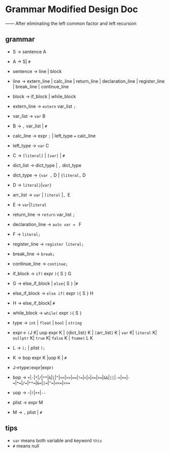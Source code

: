 # Grammar Modified Design Doc
—— After eliminating the left common factor and left recursion
## grammar
+ S -> sentence A
+ A -> S| `#`
+ sentence -> line | block
+ line -> extern_line | calc_line | return_line | declaration_line | register_line | break_line | continue_line
+ block -> if_block | while_block
+ extern_line -> `extern` var_list `;`
+ var_list -> `var` B
+ B -> `,` var_list | `#`
+ calc_line -> expr `;` | left_type `=` calc_line
+ left_type ->  `var` C
+ C -> `[literal]` | `[var]` | `#`
+ dict_list -> dict_type | `,` dict_type
+ dict_type -> `{var ,` D | `{literal,` D
+ D -> `literal}`|`var}`
+ arr_list ->  `var` | `literal` |`, `E
+ E -> `var`|`literal`
+ return_line -> `return` var_list `;`
+ declaration_line -> `auto var = ` F
+ F -> `literal;`
+ register_line -> `register literal;`
+ break_line -> `break;`
+ continue_line -> `continue;`
+ if_block -> `if(` expr `){` S `}` G
+ G -> else_if_block | `else{` S `}` |`#`
+ else_if_block -> `else if(` expr `){` S `}` H
+ H -> else_if_block| `#`
+ while_block -> `while(` expr `){` S `}`
+ type -> `int` | `float` | `bool` | `string`
+ expr-> `(`J K| uop expr K | `{`dict_list`}` K | `[`arr_list`]` K | `var` K| `literal` K| `nullptr` K| `true` K| `false` K | `fname(` L K
+ L -> `);` | plist `);`
+ K -> bop expr K |uop K | `#`
+ J->type`)`expr|expr`)` 
+ bop -> `+`|`-`|`*`|`/`|`**`|`&`|`|`|`^`|`<<`|`>>`|`==`|`!=`|`<`|`>`|`<=`|`>=`|`&&`|`||`|`->`|`+=`|`-=`|`*=`|`/=`|`**=`|`&=`|`|=`|`^=`|`<<=`|`>>=`
+ uop -> `~`|`!`|`++`|`--`

+ plist -> expr M
+ M -> `,` plist | `#`

## tips
+ `var` means both variable and keyword `this`
+ `#` means null